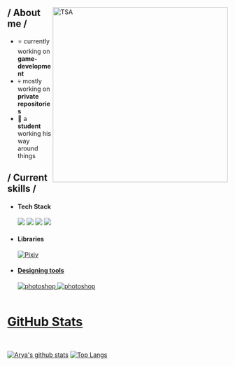 

<div>

<img align="right" width="400" alt="TSA" src="https://ifh.cc/g/3MhzwG.jpg"/>

<h2> / About me /</h2>
  
- ⭐ currently working on **game-development**
- 💀 mostly working on **private repositories**
- 👾 a **student** working his way around things
  
<h2> / Current skills / </h2>
  
- <h4> Tech Stack </h4>
  <img src = "https://img.shields.io/badge/c-%2300599C.svg?style=for-the-badge">
  <img src = "https://img.shields.io/badge/c%23-%23239120.svg?style=for-the-badge">  
  <img src = "https://img.shields.io/badge/Microsoft_Excel-217346?style=for-the-badge&logo=microsoft-excel&logoColor=white"> 
  <img src = "https://img.shields.io/badge/Microsoft_PowerPoint-B7472A?style=for-the-badge&logo=microsoft-powerpoint&logoColor=white">
  

  
- <h4> Libraries </h4>
   <a href="https://www.pixiv.net/users/40955915"><img src = "https://img.shields.io/badge/%20PIXIV-%2331A8FF.svg?style=for-the-badge&logo=PIXIV&logoColor=white" alt = "Pixiv" /> 
   
- <h4> Designing tools </h4>
  <img src = "https://img.shields.io/badge/adobe%20photoshop-%2331A8FF.svg?style=for-the-badge&logo=adobe%20photoshop&logoColor=white" alt = "photoshop" />
  <img src = "https://img.shields.io/badge/Clip%20STUDIO-%2331A8FF.svg?style=for-the-badge&logoColor=white" alt = "photoshop" />
  </br></br>
  
<div align="right">

  </div>
  </div>

<h1>GitHub Stats </h1>
<Br>
  
[![Arya's github stats](https://github-readme-stats.vercel.app/api?username=Tester707&show_icons=true&theme=merko)](https://github.com/Tester707/github-readme-stats) [![Top Langs](https://github-readme-stats.vercel.app/api/top-langs/?username=Tester707&layout=compact&theme=merko)](https://github.com/Tester707/github-readme-stats)



